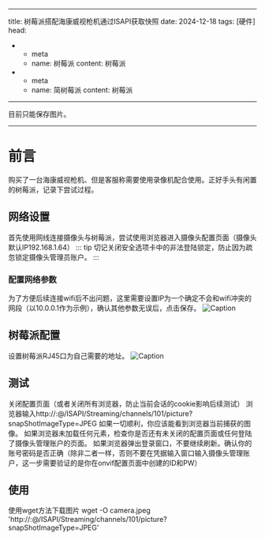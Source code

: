 
---
title: 树莓派搭配海康威视枪机通过ISAPI获取快照
date: 2024-12-18
tags: [硬件]
head:
  - - meta
    - name: 树莓派
      content: 树莓派
  - - meta
    - name: 简树莓派
      content: 树莓派
---
目前只能保存图片。 

---

# 前言
购买了一台海康威视枪机、但是客服称需要使用录像机配合使用。正好手头有闲置的树莓派，记录下尝试过程。

## 网络设置
首先使用网线连接摄像头与树莓派，尝试使用浏览器进入摄像头配置页面（摄像头默认IP192.168.1.64）
::: tip
切记关闭安全选项卡中的非法登陆锁定，防止因为疏忽锁定摄像头管理员账户。
:::
### 配置网络参数
为了方便后续连接wifi后不出问题，这里需要设置IP为一个确定不会和wifi冲突的网段（以10.0.0.1作为示例），确认其他参数无误后，点击保存。
![Caption](/ipcam1.jpg) 

## 树莓派配置
设置树莓派RJ45口为自己需要的地址。 
![Caption](/ipcam3.jpg) 


## 测试
关闭配置页面（或者关闭所有浏览器，防止当前会话的cookie影响后续测试）
浏览器输入http://<ID>:<PW>@<IP>/ISAPI/Streaming/channels/101/picture?snapShotImageType=JPEG
如果一切顺利，你应该能看到浏览器当前捕获的图像。
如果浏览器未加载任何元素，检查你是否还有未关闭的配置页面或任何登陆了摄像头管理账户的页面。
如果浏览器弹出登录窗口，不要继续刷新。确认你的账号密码是否正确（除非二者一样，否则不要在凭据输入窗口输入摄像头管理账户，这一步需要验证的是你在onvif配置页面中创建的ID和PW）

## 使用
使用wget方法下载图片
wget -O camera.jpeg 'http://<ID>:<PW>@<IP>/ISAPI/Streaming/channels/101/picture?snapShotImageType=JPEG'